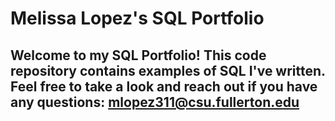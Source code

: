 # Melissa Lopez's SQL Portfolio

## Welcome to my SQL Portfolio! This code repository contains examples of SQL I've written. Feel free to take a look and reach out if you have any questions: mlopez311@csu.fullerton.edu
